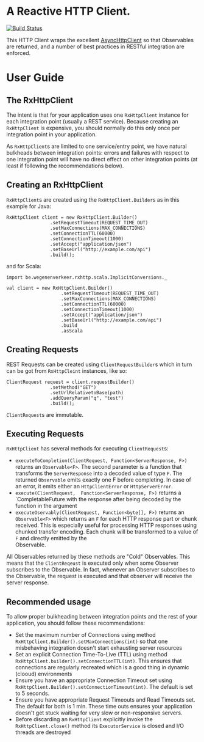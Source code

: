 # A Reactive HTTP Client.

[![Build Status](https://travis-ci.org/WegenenVerkeer/RxHttpClient.png?branch=develop)](https://travis-ci.org/WegenenVerkeer/RxHttpClient)


This HTTP Client wraps the excellent [AsyncHttpClient](https://github.com/AsyncHttpClient/async-http-client) so that
Observables are returned, and a number of best practices in RESTful integration are enforced.


# User Guide

## The RxHttpClient

The intent is that for your application uses one `RxHttpClient` instance for each integration point (usually a REST service). Because creating
 an `RxHttpClient` is expensive, you should normally do this only once per integration point in your application. 
   
As `RxHttpClient`s are limited to one service/entry point, we have natural bulkheads between integration points: errors and failures with 
respect to one integration point will have no direct effect on other integration points (at least if following the recommendations below).  


## Creating an RxHttpClient

`RxHttpClient`s are created using the `RxHttpClient.Builder`s as in this example for Java:


    RxHttpClient client = new RxHttpClient.Builder()
                    .setRequestTimeout(REQUEST_TIME_OUT)
                    .setMaxConnections(MAX_CONNECTIONS)
                    .setConnectionTTL(60000)
                    .setConnectionTimeout(1000)
                    .setAccept("application/json")
                    .setBaseUrl("http://example.com/api")
                    .build();

and for Scala:

    import be.wegenenverkeer.rxhttp.scala.ImplicitConversions._

    val client = new RxHttpClient.Builder()
                        .setRequestTimeout(REQUEST_TIME_OUT)
                        .setMaxConnections(MAX_CONNECTIONS)
                        .setConnectionTTL(60000)
                        .setConnectionTimeout(1000)
                        .setAccept("application/json")
                        .setBaseUrl("http://example.com/api")
                        .build
                        .asScala


## Creating Requests

REST Requests can be created using `ClientRequestBuilder`s which in turn can be got from `RxHttpCleint` instances, like so:
 
    ClientRequest request = client.requestBuilder()
                    .setMethod("GET")
                    .setUrlRelativetoBase(path)
                    .addQueryParam("q", "test")
                    .build();

`ClientRequest`s are immutable.

## Executing Requests

`RxHttpClient` has several methods for executing `ClientRequest`s:
 
 + `executeToCompletion(ClientRequest, Function<ServerResponse, F>)` returns an `Observable<F>`. The second parameter is a function that transforms the 
 `ServerResponse` into a decoded value of type `F`. The returned `Observable` emits exactly one F before completing. In case of an error, it 
    emits either an `HttpClientError` or `HttpServerError`. 
 + `execute(ClientRequest,  Function<ServerResponse, F>)` returns a `CompletableFuture<F> with the response after being decoded by the function in the argument
 + `executeOservably(ClientRequest, Function<byte[], F>)` returns an `Observable<F>` which returns an `F` for each HTTP response part or chunk received. This
  is especially useful for processing HTTP responses using chunked transfer encoding. Each chunk will be transformed to a value of `F` and directly emitted by the  
  Observable.

All Observables returned by these methods are "Cold" Observables. This means that the `ClientReqeust` is executed only when some Observer subscribes 
to the Observable. In fact, whenever an Observer subscribes to the Observable, the request is executed and that observer will receive the server response.


## Recommended usage 

To allow proper bulkheading between integration points and the rest of your application, you should follow these recommendations:

+ Set the maximum number of Connections using method `RxHttpClient.Builder().setMaxConnections(int)` so that one misbehaving integration doesn't
 start exhausting server resources
+ Set an explicit Connection Time-To-Live (TTL) using method `RxHttpClient.builder().setConnectionTTL(int)`. This ensures that connections are 
regularly recreated which is a good thing in dynamic (clooud) environments
+ Ensure you have an appropriate Connection Timeout set using `RxHttpClient.Builder().setConnectionTimeout(int)`. The default is set to 5 seconds.
+ Ensure you have appropriate Request Timeouts and Read Timeouts set. The default for both is 1 min. These time outs ensures your application 
doesn't get stuck waiting for very slow or non-responsive servers.
+ Before discarding an `RxHttpClient` explicitly invoke the `RxHttpClient.close()` method its `ExecutorService` is closed and I/O threads are
destroyed




